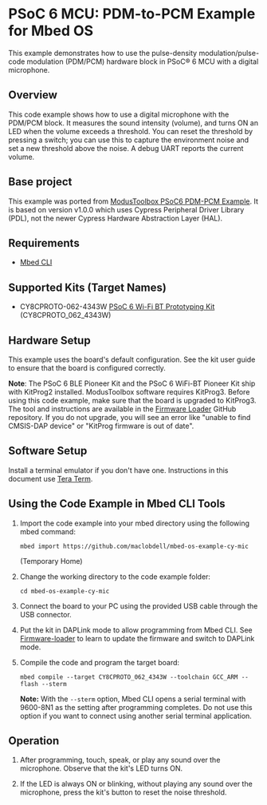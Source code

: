 # PSoC 6 MCU: PDM-to-PCM Example for Mbed OS

This example demonstrates how to use the pulse-density modulation/pulse-code modulation (PDM/PCM) hardware block in PSoC® 6 MCU with a digital microphone.

## Overview
This code example shows how to use a digital microphone with the PDM/PCM block. It measures the sound intensity (volume), and turns ON an LED when the volume exceeds a threshold. You can reset the threshold by pressing a switch; you can use this to capture the environment noise and set a new threshold above the noise. A debug UART reports the current volume.

## Base project
This example was ported from [ModusToolbox PSoC6 PDM-PCM Example](https://github.com/cypresssemiconductorco/mtb-example-psoc6-pdm-pcm). It is based on version v1.0.0 which uses Cypress Peripheral Driver Library (PDL), not the newer Cypress Hardware Abstraction Layer (HAL).

## Requirements

- [Mbed CLI](https://github.com/ARMmbed/mbed-cli)

## Supported Kits (Target Names)
- CY8CPROTO-062-4343W [PSoC 6 Wi-Fi BT Prototyping Kit](https://www.cypress.com/CY8CPROTO-062-4343W) (CY8CPROTO_062_4343W)

## Hardware Setup

This example uses the board's default configuration. See the kit user guide to ensure that the board is configured correctly.

**Note**: The PSoC 6 BLE Pioneer Kit and the PSoC 6 WiFi-BT Pioneer Kit ship with KitProg2 installed. ModusToolbox software requires KitProg3. Before using this code example, make sure that the board is upgraded to KitProg3. The tool and instructions are available in the [Firmware Loader](https://github.com/cypresssemiconductorco/Firmware-loader) GitHub repository. If you do not upgrade, you will see an error like "unable to find CMSIS-DAP device" or "KitProg firmware is out of date".

## Software Setup

Install a terminal emulator if you don't have one. Instructions in this document use [Tera Term](https://ttssh2.osdn.jp/index.html.en).

## Using the Code Example in Mbed CLI Tools

1. Import the code example into your mbed directory using the following mbed command:

   ```
   mbed import https://github.com/maclobdell/mbed-os-example-cy-mic
   ```
   (Temporary Home)

2. Change the working directory to the code example folder:

   ```
   cd mbed-os-example-cy-mic
   ```

3. Connect the board to your PC using the provided USB cable through the USB connector.

4. Put the kit in DAPLink mode to allow programming from Mbed CLI. See [Firmware-loader](https://github.com/cypresssemiconductorco/Firmware-loader) to learn to update the firmware and switch to DAPLink mode.

5. Compile the code and program the target board:

   ```
   mbed compile --target CY8CPROTO_062_4343W --toolchain GCC_ARM --flash --sterm
   ```

   **Note:** With the `--sterm` option, Mbed CLI opens a serial terminal with 9600-8N1 as the setting after programming completes. Do not use this option if you want to connect using another serial terminal application.

## Operation

1. After programming, touch, speak, or play any sound over the microphone. Observe that the kit's LED turns ON.

1. If the LED is always ON or blinking, without playing any sound over the microphone, press the kit's button to reset the noise threshold.
